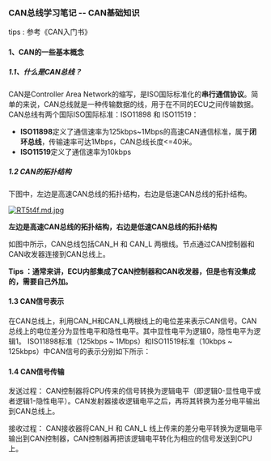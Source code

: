 ### CAN总线学习笔记 -- CAN基础知识
tips : 参考《CAN入门书》

#### 1、CAN的一些基本概念
##### 1.1、什么是CAN总线？
CAN是Controller Area Network的缩写，是ISO国际标准化的**串行通信协议**。简单的来说，CAN总线就是一种传输数据的线，用于在不同的ECU之间传输数据。
&nbsp;
CAN总线有两个国际ISO国际标准：ISO11898 和 ISO11519： 
+ **ISO11898**定义了通信速率为125kbps~1Mbps的高速CAN通信标准，属于**闭环总线**，传输速率可达1Mbps，CAN总线长度<=40米。
&nbsp;
+ **ISO11519**定义了通信速率为10kbps


##### 1.2 CAN的拓扑结构
下图中，左边是高速CAN总线的拓扑结构，右边是低速CAN总线的拓扑结构。


[![RT5t4f.md.jpg](https://z3.ax1x.com/2021/07/06/RT5t4f.md.jpg)](https://imgtu.com/i/RT5t4f)

   **左边是高速CAN总线的拓扑结构，右边是低速CAN总线的拓扑结构**

如图中所示，CAN总线包括CAN_H 和 CAN_L 两根线。节点通过CAN控制器和CAN收发器连接到CAN总线上。

**Tips ：通常来讲，ECU内部集成了CAN控制器和CAN收发器，但是也有没集成的，需要自己外加。**

#### 1.3 CAN信号表示
在CAN总线上，利用CAN_H和CAN_L两根线上的电位差来表示CAN信号。CAN总线上的电位差分为显性电平和隐性电平。其中显性电平为逻辑0，隐性电平为逻辑1。
ISO11898标准（125kbps ~ 1Mbps）和ISO11519标准（10kbps ~ 125kbps）中CAN信号的表示分别如下所示：


#### 1.4 CAN信号传输
发送过程：
CAN控制器将CPU传来的信号转换为逻辑电平（即逻辑0-显性电平或者逻辑1-隐性电平）。CAN发射器接收逻辑电平之后，再将其转换为差分电平输出到CAN总线上。

接收过程：
CAN接收器将CAN_H 和 CAN_L 线上传来的差分电平转换为逻辑电平输出到CAN控制器，CAN控制器再把该逻辑电平转化为相应的信号发送到CPU上。

